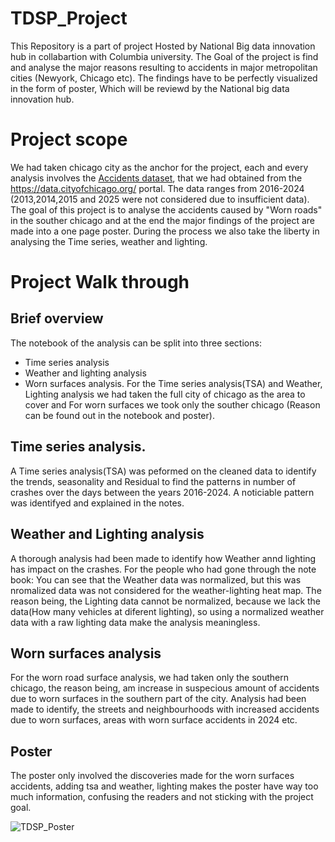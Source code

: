 # TDSP_Project

This Repository is a part of project Hosted by National Big data innovation hub in collabartion with Columbia university. The Goal of the project is find and analyse the major reasons resulting to accidents in major metropolitan cities (Newyork, Chicago etc). The findings have to be perfectly visualized in the form of poster, Which will be reviewd by the National big data innovation hub.

# Project scope

We had taken chicago city as the anchor for the project, each and every analysis involves the [Accidents dataset](https://drive.google.com/file/d/1CVEgeY5URCClgMMtbOYNSj4na9LNVZHL/view?usp=sharing), that we had obtained from the https://data.cityofchicago.org/ portal. The data ranges from 2016-2024 (2013,2014,2015 and 2025 were not considered due to insufficient data). The goal of this project is to analyse the accidents caused by "Worn roads" in the souther chicago and at the end the major findings of the project are made into a one page poster. During the process we also take the liberty in analysing the Time series, weather and lighting. 

# Project Walk through

## Brief overview

The notebook of the analysis can be split into three sections:
* Time series analysis
* Weather and lighting analysis
* Worn surfaces analysis.
For the Time series analysis(TSA) and Weather, Lighting analysis we had taken the full city of chicago as the area to cover and For worn surfaces we took only the souther chicago (Reason can be found out in the notebook and poster).

## Time series analysis.

A Time series analysis(TSA) was peformed on the cleaned data to identify the trends, seasonality and Residual to find the patterns in number of crashes over the days between the years 2016-2024. A noticiable pattern was identifyed and explained in the notes.

## Weather and Lighting analysis

A thorough analysis had been made to identify how Weather annd lighting has impact on the crashes. 
For the people who had gone through the note book:
You can see that the Weather data was normalized, but this was nromalized data was not considered for the weather-lighting heat map. The reason being, the Lighting data cannot be normalized, because we lack the data(How many vehicles at diferent lighting), so using a normalized weather data with a raw lighting data make the analysis meaningless.


## Worn surfaces analysis

For the worn road surface analysis, we had taken only the southern chicago, the reason being, am increase in suspecious amount of accidents due to worn surfaces in the southern part of the city.
Analysis had been made to identify, the streets and neighbourhoods with increased accidents due to worn surfaces, areas with worn surface accidents in 2024 etc.

## Poster

The poster only involved the discoveries made for the worn surfaces accidents, adding tsa and weather, lighting makes the poster have way too much information, confusing the readers and not sticking with the project goal.

![TDSP_Poster](https://github.com/user-attachments/assets/c4c364b5-d11f-403a-9675-0193cd1cd5b0)

